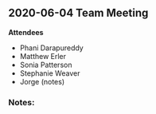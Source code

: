 ## 2020-06-04 Team Meeting

**Attendees**
- Phani Darapureddy
- Matthew Erler
- Sonia Patterson
- Stephanie Weaver
- Jorge (notes)

### Notes:


